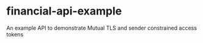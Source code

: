 # financial-api-example
An example API to demonstrate Mutual TLS and sender constrained access tokens
